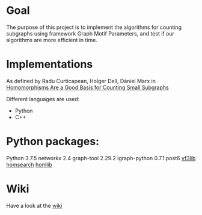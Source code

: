 # Goal

The purpose of this project is to implement the algorithms for counting subgraphs using framework Graph Motif Parameters, and test if our algorithms are more efficient in time.

# Implementations

As defined by Radu Curticapean, Holger Dell, Dániel Marx in [Homomorphisms Are a Good Basis for Counting Small Subgraphs](https://arxiv.org/abs/1705.01595)

Different languages are used:

- Python
- C++

# Python packages:

Python 3.7.5
networkx 2.4
graph-tool 2.29.2
igraph-python 0.7.1.post6
[vf3lib](https://github.com/MiviaLab/vf3lib)
[homsearch](https://github.com/gavento/homsearch)
[homlib](https://github.com/spaghetti-source/homlib)

# Wiki

Have a look at the [wiki](https://alg-git.informatik.uni-kl.de/Dai/GraphMotifParameters/wikis/home)
